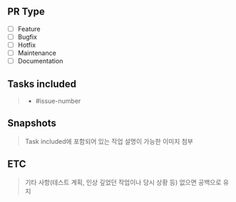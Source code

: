 ## PR Type
- [ ] Feature
- [ ] Bugfix
- [ ] Hotfix
- [ ] Maintenance
- [ ] Documentation

## Tasks included
> - #issue-number

## Snapshots
> Task included에 포함되어 있는 작업 설명이 가능한 이미지 첨부

## ETC
> 기타 사항(테스트 계획, 인상 깊었던 작업이나 당시 상황 등)
> 없으면 공백으로 유지
```[etc]
```
